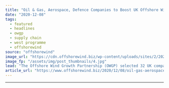 ```yaml
---
title: "Oil & Gas, Aerospace, Defence Companies to Boost UK Offshore Wind Supply Chain"
date: "2020-12-08"
tags: 
  - featured
  - headlines
  - owgp
  - supply chain
  - west programme
  - offshorewind
source: "offshorewind"
image_url: "https://cdn.offshorewind.biz/wp-content/uploads/sites/2/2020/12/08123003/Burbo-Bank_source-OWGP.jpg"
image_fp: "/assets/img/post_thumbnails/4.jpg"
lead: "The Offshore Wind Growth Partnership (OWGP) selected 32 UK companies working in industries such"
article_url: "https://www.offshorewind.biz/2020/12/08/oil-gas-aerospace-defence-companies-to-boost-uk-offshore-wind-supply-chain/"
---
```


---
